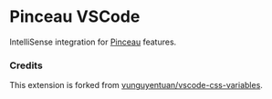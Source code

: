 # Pinceau VSCode

IntelliSense integration for [Pinceau](https://github.com/Tahul/pinceau) features.

### Credits

This extension is forked from [vunguyentuan/vscode-css-variables](https://github.com/vunguyentuan/vscode-css-variables).
